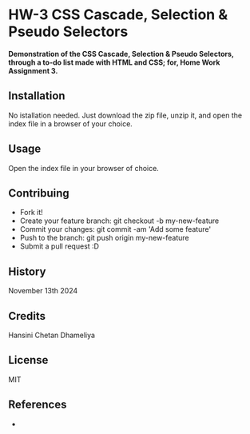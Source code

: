 # HW-3 CSS Cascade, Selection & Pseudo Selectors
**Demonstration of the CSS Cascade, Selection & Pseudo Selectors, through a to-do list made with HTML and CSS; for, Home Work Assignment 3.**

## Installation
No istallation needed. Just download the zip file, unzip it, and open the index file in a browser of your choice.

## Usage
Open the index file in your browser of choice.

## Contribuing
- Fork it!
- Create your feature branch: git checkout -b my-new-feature
- Commit your changes: git commit -am 'Add some feature'
- Push to the branch: git push origin my-new-feature
- Submit a pull request :D

## History
November 13th 2024

## Credits
Hansini Chetan Dhameliya

## License
MIT

## References

- 


